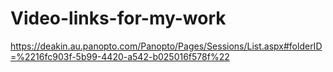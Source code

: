 # Video-links-for-my-work

https://deakin.au.panopto.com/Panopto/Pages/Sessions/List.aspx#folderID=%2216fc903f-5b99-4420-a542-b025016f578f%22 
